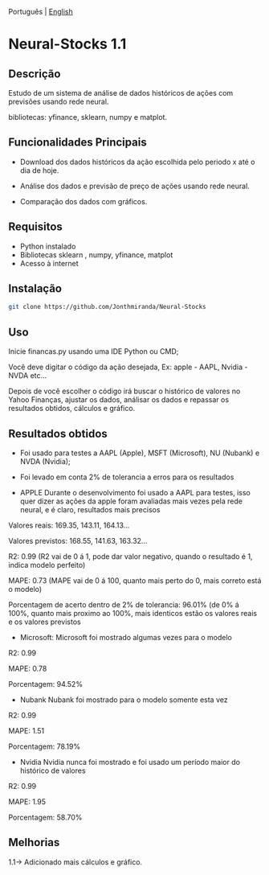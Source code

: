 Português | [English]()

# Neural-Stocks 1.1

## Descrição

Estudo de um sistema de análise de dados históricos de ações com previsões usando rede neural.

bibliotecas: yfinance, sklearn, numpy e matplot.

## Funcionalidades Principais

- Download dos dados históricos da ação escolhida pelo periodo x até o dia de hoje.


- Análise dos dados e previsão de preço de ações usando rede neural.


- Comparação dos dados com gráficos.


## Requisitos

- Python instalado
- Bibliotecas sklearn , numpy, yfinance, matplot
- Acesso à internet

## Instalação

```bash
git clone https://github.com/Jonthmiranda/Neural-Stocks
```

## Uso

Inicie financas.py usando uma IDE Python ou CMD;

Você deve digitar o código da ação desejada, Ex: apple - AAPL, Nvidia - NVDA etc...

Depois de você escolher o código irá buscar o histórico de valores no Yahoo Finanças, ajustar os dados, análisar os dados e repassar os resultados obtidos, cálculos e gráfico.

## Resultados obtidos

- Foi usado para testes a AAPL (Apple), MSFT (Microsoft), NU (Nubank) e NVDA (Nvidia);
- Foi levado em conta 2% de tolerancia a erros para os resultados 

- APPLE
Durante o desenvolvimento foi usado a AAPL para testes, isso quer dizer as ações da apple foram avaliadas mais vezes pela rede neural, e é claro, resultados mais precisos

Valores reais: 169.35, 143.11, 164.13...

Valores previstos: 168.55, 141.63, 163.32...

R2: 0.99 (R2 vai de 0 á 1, pode dar valor negativo, quando o resultado é 1, indica modelo perfeito)

MAPE: 0.73 (MAPE vai de 0 á 100, quanto mais perto do 0, mais correto está o modelo)

Porcentagem de acerto dentro de 2% de tolerancia: 96.01% (de 0% á 100%, quanto mais proximo ao 100%, mais identicos estão os valores reais e os valores previstos

- Microsoft:
Microsoft foi mostrado algumas vezes para o modelo

R2: 0.99

MAPE: 0.78

Porcentagem: 94.52%

- Nubank
Nubank foi mostrado para o modelo somente esta vez

R2: 0.99

MAPE: 1.51

Porcentagem: 78.19%

- Nvidia
Nvidia nunca foi mostrado e foi usado um período maior do histórico de valores

R2: 0.99

MAPE: 1.95

Porcentagem: 58.70%

## Melhorias

1.1-> Adicionado mais cálculos e gráfico.
